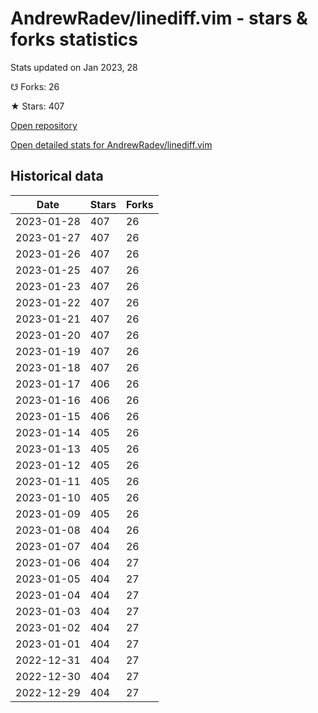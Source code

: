 # AndrewRadev/linediff.vim - stars & forks statistics

Stats updated on Jan 2023, 28

☋ Forks: 26

★ Stars: 407

[Open repository](https://github.com/AndrewRadev/linediff.vim)

[Open detailed stats for AndrewRadev/linediff.vim](https://reviewgithub.com/rep/AndrewRadev/linediff.vim)

## Historical data
| Date | Stars | Forks |
|------|-------|-------|
| 2023-01-28 | 407 | 26 | 
| 2023-01-27 | 407 | 26 | 
| 2023-01-26 | 407 | 26 | 
| 2023-01-25 | 407 | 26 | 
| 2023-01-23 | 407 | 26 | 
| 2023-01-22 | 407 | 26 | 
| 2023-01-21 | 407 | 26 | 
| 2023-01-20 | 407 | 26 | 
| 2023-01-19 | 407 | 26 | 
| 2023-01-18 | 407 | 26 | 
| 2023-01-17 | 406 | 26 | 
| 2023-01-16 | 406 | 26 | 
| 2023-01-15 | 406 | 26 | 
| 2023-01-14 | 405 | 26 | 
| 2023-01-13 | 405 | 26 | 
| 2023-01-12 | 405 | 26 | 
| 2023-01-11 | 405 | 26 | 
| 2023-01-10 | 405 | 26 | 
| 2023-01-09 | 405 | 26 | 
| 2023-01-08 | 404 | 26 | 
| 2023-01-07 | 404 | 26 | 
| 2023-01-06 | 404 | 27 | 
| 2023-01-05 | 404 | 27 | 
| 2023-01-04 | 404 | 27 | 
| 2023-01-03 | 404 | 27 | 
| 2023-01-02 | 404 | 27 | 
| 2023-01-01 | 404 | 27 | 
| 2022-12-31 | 404 | 27 | 
| 2022-12-30 | 404 | 27 | 
| 2022-12-29 | 404 | 27 | 

